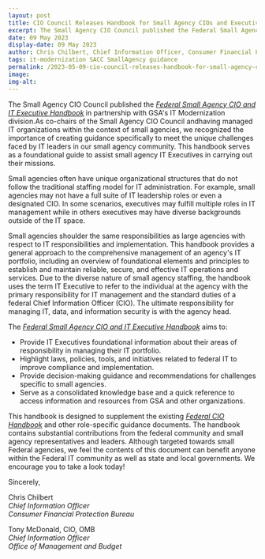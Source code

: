 ```yaml
---
layout: post
title: CIO Council Releases Handbook for Small Agency CIOs and Executives
excerpt: The Small Agency CIO Council published the Federal Small Agency CIO and IT Executive Handbook in partnership with GSA’s IT Modernization division. Small agencies often have unique organizational structures that do not follow the traditional staffing model for IT administration. We recognized the importance of creating guidance specifically to meet the unique challenges faced by IT leaders in our small agency community. This handbook serves as a foundational guide to assist small agency IT Executives in carrying out their missions.
date: 09 May 2023
display-date: 09 May 2023
author: Chris Chilbert, Chief Information Officer, Consumer Financial Protection Bureau, Co-Chair of Small Agency CIO Council and Tony McDonald, CIO, OMB, Chief Information Officer, Office of Management and Budget, Co-Chair of Small Agency CIO Council
tags: it-modernization SACC SmallAgency guidance
permalink: /2023-05-09-cio-council-releases-handbook-for-small-agency-cios-and-executives/
image: 
img-alt: 
---
```

The Small Agency CIO Council published the <a href="{{site.baseurl}}/assets/files/Small Agency CIO and IT Executive Handbook_FINAL 508.pdf"><i>Federal Small Agency CIO and IT Executive Handbook</i></a> in partnership with GSA's IT Modernization division.As co-chairs of the Small Agency CIO Council andhaving managed IT organizations within the context of small agencies, we recognized the importance of creating guidance specifically to meet the unique challenges faced by IT leaders in our small agency community. This handbook serves as a foundational guide to assist small agency IT Executives in carrying out their missions.

Small agencies often have unique organizational structures that do not follow the traditional staffing model for IT administration. For example, small agencies may not have a full suite of IT leadership roles or even a designated CIO. In some scenarios, executives may fulfill multiple roles in IT management while in others executives may have diverse backgrounds outside of the IT space.  

Small agencies shoulder the same responsibilities as large agencies with respect to IT responsibilities and implementation. This handbook provides a general approach to the comprehensive management of an agency's IT portfolio, including an overview of foundational elements and principles to establish and maintain reliable, secure, and effective IT operations and services. Due to the diverse nature of small agency staffing, the handbook uses the term IT Executive to refer to the individual at the agency with the primary responsibility for IT management and the standard duties of a federal Chief Information Officer (CIO). The ultimate responsibility for managing IT, data, and information security is with the agency head.

The <a href="{{site.baseurl}}/assets/files/Small Agency CIO and IT Executive Handbook_FINAL 508.pdf"><i>Federal Small Agency CIO and IT Executive Handbook</i></a> aims to:

- Provide IT Executives foundational information about their areas of responsibility in managing their IT portfolio.
- Highlight laws, policies, tools, and initiatives related to federal IT to improve compliance and implementation.
- Provide decision-making guidance and recommendations for challenges specific to small agencies.
- Serve as a consolidated knowledge base and a quick reference to access information and resources from GSA and other organizations.

This handbook is designed to supplement the existing [*Federal CIO Handbook*]({{site.baseurl}}/cio-handbook/) and other role-specific guidance documents. The handbook contains substantial contributions from the federal community and small agency representatives and leaders. Although targeted towards small Federal agencies, we feel the contents of this document can benefit anyone within the Federal IT community as well as state and local governments. We encourage you to take a look today!

Sincerely,

Chris Chilbert<br>
<i>Chief Information Officer</i><br>
<i>Consumer Financial Protection Bureau</i>

Tony McDonald, CIO, OMB<br>
<i>Chief Information Officer</i><br>
<i>Office of Management and Budget</i>
